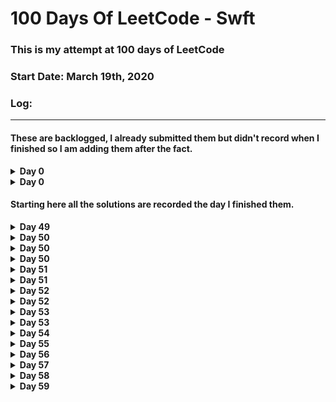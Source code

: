 # 100 Days Of LeetCode - Swft

### This is my attempt at 100 days of LeetCode
### Start Date: March 19th, 2020

### Log:
- - - -  

#### These are backlogged, I already submitted them but didn't record when I finished so I am adding them after the fact. 

<!---->
<details>
<summary><b>Day 0</b></summary>

1. [1_two_sum](https://github.com/wongandydev/DaysOfSwiftLeetCode/blob/master/Algorithms/1_two_sum.swift)
![](promptScreenshots/1_two_sum.png)

</details>

<!---->

<details>
<summary><b>Day 0</b></summary>

1. [2_add_two_numbers](https://github.com/wongandydev/DaysOfSwiftLeetCode/blob/master/Algorithms/2_add_two_numbers.swift)

![](promptScreenshots/2_add_two_numbers.png)

</details>

<!---->

#### Starting here all the solutions are recorded the day I finished them.

<!---->
<details>
<summary><b>Day 49</b></summary>

1. [83_remove_duplicates_from_sorted_list](https://github.com/wongandydev/DaysOfSwiftLeetCode/blob/master/Algorithms/83_remove_duplicates_from_sorted_list.swift)

![](promptScreenshots/83_remove_duplicates_from_sorted_list.png)

</details>

<!---->

<details>
<summary><b>Day 50</b></summary>

1. [100_same_tree](https://github.com/wongandydev/DaysOfSwiftLeetCode/blob/master/Algorithms/100_same_tree.swift)

![](promptScreenshots/100_same_tree.png)

</details>

<!---->

<details>
<summary><b>Day 50</b></summary>

1. [88_merge_sorted_array](https://github.com/wongandydev/DaysOfSwiftLeetCode/blob/master/Algorithms/88_merge_sorted_array.swift)

![](promptScreenshots/88_merge_sorted_array.png)

</details>

<!---->

<details>
<summary><b>Day 50</b></summary>

1. [61_rotate_list](https://github.com/wongandydev/DaysOfSwiftLeetCode/blob/master/Algorithms/61_rotate_list.swift)

![](promptScreenshots/61_rotate_list.png)

</details>

<!---->

<details>
<summary><b>Day 51</b></summary>

1. [107_binary_tree_level_order_traversal_II](https://github.com/wongandydev/DaysOfSwiftLeetCode/blob/master/Algorithms/107_binary_tree_level_order_traversal_II.swift)

![](promptScreenshots/107_binary_tree_level_order_traversal_II.png)

</details>

<!---->

<details>
<summary><b>Day 51</b></summary>

1. [75_sort_colors](https://github.com/wongandydev/DaysOfSwiftLeetCode/blob/master/Algorithms/75_sort_colors.swift)

![](promptScreenshots/75_sort_colors.png)

</details>

<!---->

<details>
<summary><b>Day 52</b></summary>

1. [101_symmetric_tree](https://github.com/wongandydev/DaysOfSwiftLeetCode/blob/master/Algorithms/101_symmetric_tree.swift)

![](promptScreenshots/101_symmetric_tree.png)

</details>

<!---->

<details>
<summary><b>Day 52</b></summary>

1. [77_combinations](https://github.com/wongandydev/DaysOfSwiftLeetCode/blob/master/Algorithms/77_combinations.swift)

![](promptScreenshots/77_combinations.png)

</details>

<!---->

<details>
<summary><b>Day 53</b></summary>

1. [108_convert_sorted_array_to_binary_search_tree](https://github.com/wongandydev/DaysOfSwiftLeetCode/blob/master/Algorithms/108_convert_sorted_array_to_binary_search_tree.swift)

![](promptScreenshots/108_convert_sorted_array_to_binary_search_tree.png)

</details>

<!---->

<details>
<summary><b>Day 53</b></summary>

1. [78_subsets](https://github.com/wongandydev/DaysOfSwiftLeetCode/blob/master/Algorithms/78_subsets.swift)

![](promptScreenshots/78_subsets.png)

</details>

<!---->

<details>
<summary><b>Day 54</b></summary>

1. [110_balanced_binary_tree](https://github.com/wongandydev/DaysOfSwiftLeetCode/blob/master/Algorithms/110_balanced_binary_tree.swift)

![](promptScreenshots/110_balanced_binary_tree.png)

</details>

<!---->

<details>
<summary><b>Day 55</b></summary>

1. [1104_distribute_candies_to_people](https://github.com/wongandydev/DaysOfSwiftLeetCode/blob/master/Algorithms/1104_distribute_candies_to_people.swift)

![](promptScreenshots/1104_distribute_candies_to_people.png)

</details>

<!---->

<details>
<summary><b>Day 56</b></summary>

1. [824_goat_latin](https://github.com/wongandydev/DaysOfSwiftLeetCode/blob/master/Algorithms/824_goat_latin.swift)

![](promptScreenshots/824_goat_latin.png)

</details>

<!---->

<details>
<summary><b>Day 57</b></summary>

1. [290_word_pattern](https://github.com/wongandydev/DaysOfSwiftLeetCode/blob/master/Algorithms/290_word_pattern.swift)

![](promptScreenshots/290_word_pattern.png)

</details>

<!---->

<details>
<summary><b>Day 58</b></summary>

1. [152_maximum_product_subarray](https://github.com/wongandydev/DaysOfSwiftLeetCode/blob/master/Algorithms/152_maximum_product_subarray.swift)

![](promptScreenshots/152_maximum_product_subarray.png)

</details>

<!---->

<details>
<summary><b>Day 59</b></summary>

1. [216_combination_sum_III](https://github.com/wongandydev/DaysOfSwiftLeetCode/blob/master/Algorithms/216_combination_sum_III.swift)

![](promptScreenshots/216_combination_sum_III.png)

</details>